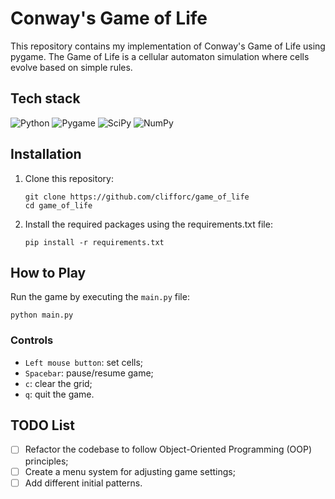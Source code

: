 # Conway's Game of Life

This repository contains my implementation of Conway's Game of Life using pygame. The Game of Life is a cellular automaton simulation where cells evolve based on simple rules.

## Tech stack

![Python](https://img.shields.io/badge/python-3670A0?style=for-the-badge&logo=python&logoColor=ffdd54)
![Pygame](https://img.shields.io/badge/PyGame-3670A0?style=for-the-badge&logo=python&logoColor=ffdd54)
![SciPy](https://img.shields.io/badge/SciPy-%230C55A5.svg?style=for-the-badge&logo=scipy&logoColor=%white)
![NumPy](https://img.shields.io/badge/numpy-%23013243.svg?style=for-the-badge&logo=numpy&logoColor=white)

## Installation

1. Clone this repository:
   ```
   git clone https://github.com/clifforc/game_of_life
   cd game_of_life
   ```

2. Install the required packages using the requirements.txt file:
   ```
   pip install -r requirements.txt
   ```

## How to Play

Run the game by executing the `main.py` file:

```
python main.py
```

### Controls

- `Left mouse button`: set cells;
- `Spacebar`: pause/resume game;
- `c`: clear the grid;
- `q`: quit the game.

## TODO List

- [ ] Refactor the codebase to follow Object-Oriented Programming (OOP) principles;
- [ ] Create a menu system for adjusting game settings;
- [ ] Add different initial patterns.
